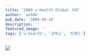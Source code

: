 ```yaml
---
title: '2009 u-Health Global 서밋'
author: 'ash84'
pub_date: '2009-05-26'
description: ''
featured_image: ''
tags: ['u-health', '코엑스', '트랜드']
---
```



![](http://ash84.net/wp-content/uploads/1/cfile3.uf.1952C80C4A1B44FD52C0E5.jpg)



